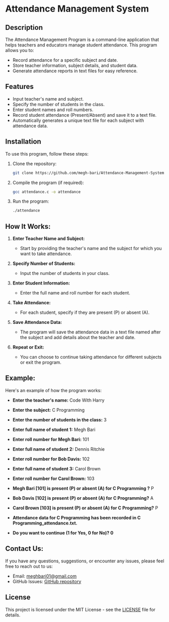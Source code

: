 # Attendance Management System

## Description

The Attendance Management Program is a command-line application that helps teachers and educators manage student attendance. This program allows you to:

- Record attendance for a specific subject and date.
- Store teacher information, subject details, and student data.
- Generate attendance reports in text files for easy reference.

## Features

- Input teacher's name and subject.
- Specify the number of students in the class.
- Enter student names and roll numbers.
- Record student attendance (Present/Absent) and save it to a text file.
- Automatically generates a unique text file for each subject with attendance data.

## Installation

To use this program, follow these steps:

1. Clone the repository:

   ```bash
   git clone https://github.com/megh-bari/Attendance-Management-System.git
   ```

2. Compile the program (if required):

   ```bash
   gcc attendance.c -o attendance
   ```

3. Run the program:

   ```bash
   ./attendance
   ```
   
## How It Works:

1. **Enter Teacher Name and Subject:**
   - Start by providing the teacher's name and the subject for which you want to take attendance.

2. **Specify Number of Students:**
   - Input the number of students in your class.

3. **Enter Student Information:**
   - Enter the full name and roll number for each student.

4. **Take Attendance:**
   - For each student, specify if they are present (P) or absent (A).

5. **Save Attendance Data:**
   - The program will save the attendance data in a text file named after the subject and add details about the teacher and date.

6. **Repeat or Exit:**
   - You can choose to continue taking attendance for different subjects or exit the program.

##  Example:
Here's an example of how the program works:

-  **Enter the teacher's name:**  Code With Harry
-  **Enter the subject:** C Programming
-  **Enter the number of students in the class:** 3



-  **Enter full name of student 1:** Megh Bari
-  **Enter roll number for Megh Bari:** 101



- **Enter full name of student 2:** Dennis Ritchie
- **Enter roll number for Bob Davis:** 102



- **Enter full name of student 3:** Carol Brown
- **Enter roll number for Carol Brown:** 103



- **Megh Bari [101] is present (P) or absent (A) for C Programming ?** P
- **Bob Davis [102] is present (P) or absent (A) for C Programming?** A
- **Carol Brown [103] is present (P) or absent (A) for C Programming?** P



- **Attendance data for C Programming has been recorded in C Programming_attendance.txt.**


- **Do you want to continue (1 for Yes, 0 for No)? 0**

## Contact Us:
If you have any questions, suggestions, or encounter any issues, please feel free to reach out to us:

- Email: meghbari01@gmail.com
- GitHub Issues: [GitHub repository](https://github.com/megh-bari/Attendance-Management-System/issues)

## License

This project is licensed under the MIT License - see the [LICENSE](LICENSE) file for details.

